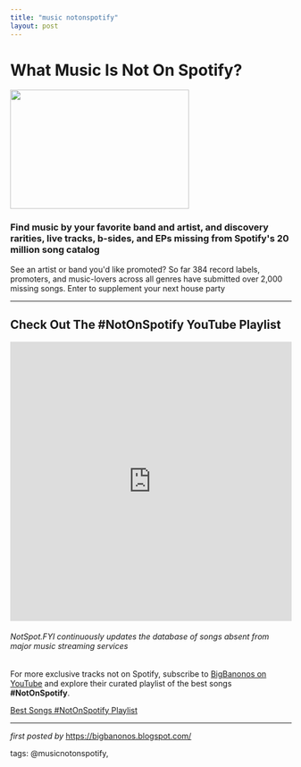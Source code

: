 ```yaml
---
title: "music notonspotify"
layout: post
---
```

<h1>
What Music Is Not On Spotify?</h1>
<div class="separator" >
<a href="https://blogger.googleusercontent.com/img/b/R29vZ2xl/AVvXsEgUOUBbJROVibo0CmgFaVs1Bc95xcywemeReNS_ex_cbQyxKEG9xgdGrZqnfbgmiJBqMu36WSXKmFxUqD0arw40zsRHFowLsW4JGQSKDjXlCg5s7CzDx30Xs80tKiutBH_z29hiIvEnK5g/s1600/notspot-fyi.jpg" imageanchor="1"><img border="0" data-original-height="639" data-original-width="960" height="213" src="https://blogger.googleusercontent.com/img/b/R29vZ2xl/AVvXsEgUOUBbJROVibo0CmgFaVs1Bc95xcywemeReNS_ex_cbQyxKEG9xgdGrZqnfbgmiJBqMu36WSXKmFxUqD0arw40zsRHFowLsW4JGQSKDjXlCg5s7CzDx30Xs80tKiutBH_z29hiIvEnK5g/s320/notspot-fyi.jpg" width="320" /></a></div>
<h3>
Find music by your favorite band and artist, and discovery rarities, live tracks, b-sides, and EPs missing from Spotify's 20 million song catalog</h3>
See an artist or band you'd like promoted? So far 384 record labels, promoters, and music-lovers across all genres have submitted over 2,000 missing songs. Enter to supplement your next house party<br />
<hr>
<h2>Check Out The #NotOnSpotify YouTube Playlist</h2>
<iframe allow="autoplay; encrypted-media" allowfullscreen="" frameborder="0" height="500px" src="https://www.youtube.com/embed/videoseries?list=PLtuNtuTatqI0kFahUCbtbfenC_ET5O_tr" width="100%"></iframe> <h6>
NotSpot.FYI continuously updates the database of songs absent from major music streaming services</h6>


<!--Subscribe and Playlist Links-->
<div>
    <p>For more exclusive tracks not on Spotify, subscribe to <a href="https://www.youtube.com/@BigBanonos" target="_blank">BigBanonos on YouTube</a> and explore their curated playlist of the best songs <strong>#NotOnSpotify</strong>.</p>
    <p><a href="https://www.youtube.com/playlist?list=PLtuNtuTatqI0kFahUCbtbfenC_ET5O_tr" target="_blank">Best Songs #NotOnSpotify Playlist<br /></a></p></div>

<hr />

<p><em>first posted by</em> <a href="https://bigbanonos.blogspot.com/" rel="noopener" target="_new">https://bigbanonos.blogspot.com/</a></p>

<p>tags: @musicnotonspotify,</p>
